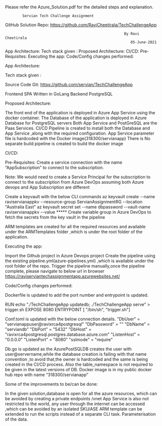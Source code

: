 Please refer the Azure_Solution.pdf for the detailed steps and explanation.








	        Servian Tech Challenge Assignment

       
GitHub Solution Repo:               https://github.com/RaviCheetirala/TechChallengeApp

              
                                                           By Ravi Cheetirala
                                                              05-June-2021



App Architecture:
Tech stack given :
Proposed Architecture:
CI/CD:
Pre-Requisites:
Executing the app:
Code/Config changes performed:














App Architecture:

Tech stack given :

Source Code Git:
https://github.com/servian/TechChallengeApp
 
Frontend
SPA Written in GoLang
Backend
PostgreSQL 


Proposed Architecture:



The front end of the application is deployed in Azure App Service using the docker container.
The Database of the application is deployed in Azure Database for PostgreSQL servers
Both App Service and PostGreSQL are the Paas Services.
CI/CD Pipeline is created to install both the Database and App Service ,along with the required configuration.
App Service parameter file is hardcoded with the Docker image(318300/servianapp)
There is No separate build pipeline is created to build the docker image



   CI/CD:

  Pre-Requisites:
   Create a service connection with the name “AppSubscription” to connect to the subscription.

Note:  We would need to create a Service Principal for the subscription to connect to the subscription from Azure DevOps assuming both Azure devops and App Subscription are different


Create a keyvault with the below CLI commands
az keyvault create --name raviservianappkv --resource-group ServianAssignmentRG --location "Australia East"
az keyvault secret set --name dbpassword --vault-name raviservianappkv --value *****
Create  variable group in Azure DevOps to fetch the secrets from the key vault in the pipeline

ARM templates are created for all the required resources and available under the ARMTemplates folder ,which is under the root folder of the application.




Executing the app:

Import the Github project in Azure Devops project
Create the pipeline using the existing pipeline.yml(azure-pipelines.yml) ,which is available under the root folder of the repo.
Trigger the pipeline manually,once the pipeline complete, please navigate to below url in browser
https://raviserviantechassignmentapp.azurewebsites.net/




Code/Config changes performed:

Dockerfile is updated to add the port number and entrypoint is updated.

RUN  echo "./TechChallengeApp updatedb; ./TechChallengeApp serve" > trigger.sh
EXPOSE  8080
ENTRYPOINT [ "/bin/sh", "trigger.sh"]




Conf.toml is updated with the below connection details.
"DbUser" = "servianappuser@ravixrca4postgresql"
"DbPassword" = "<keyvault key>"
"DbName" = "serviandb"
"DbPort" = "5432"
"DbHost" = "ravixrca4postgresql.postgres.database.azure.com"
"ListenHost" = "0.0.0.0"
"ListenPort" = "8080"
"sslmode" = "require"

Db.go  is updated as the AzurePostSQLDB creates the user with user@servername,while the database creation is failing with that name convention ,to avoid that,the owner is hardcoded and the same is being created in the CI/CD process. Also the table_namespace is not required to be given in the latest versions of DB.
Docker image is in my public docker hub repo with name “318300/servianapp”

Some of the improvements to be/can be done:

In the given solution,database is open for all the azure resources, which can be avoided by creating a private endpoints /vnet
App Service is also not restricted to the world, any user through the internet  can be accessed ,which can be avoided by an isolated SKU/ASE
ARM template can be extended to run the scripts instead of a separate CLI task.
Parameterisation of the data.







